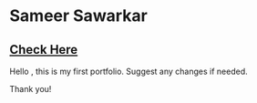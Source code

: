 <h1>Sameer Sawarkar</h1>
<h2><a href="https://sameersawarkar.000webhostapp.com"> Check Here </a> </h2>

Hello , this is my first portfolio.
Suggest any changes if needed.

Thank you!
